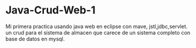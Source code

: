 # Java-Crud-Web-1
Mi primera practica usando java web en eclipse con  mave, jstl,jdbc,servlet.
un crud para el sistema de almacen que carece de un sistema completo con base de datos en mysql.
